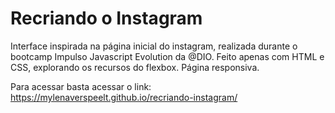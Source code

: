 # Recriando o Instagram

Interface inspirada na página inicial do instagram, realizada durante o bootcamp Impulso Javascript Evolution da @DIO.
Feito apenas com HTML e CSS, explorando os recursos do flexbox. Página responsiva.

Para acessar basta acessar o link: https://mylenaverspeelt.github.io/recriando-instagram/
